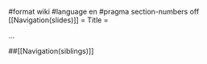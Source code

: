 #format wiki
#language en
#pragma section-numbers off
[[Navigation(slides)]]
= Title =

...

##[[Navigation(siblings)]]


<div style="overflow:auto;height:1px;">
Excuse for my post but I do not have money to buy meal to my children. Forgive me please.
[http://www.webpage24.de/host/rxpharm/brooks_pharmacy.html brooks pharmacy]
[http://www.webpage24.de/host/rxpharm/canada_online_pharmacy.html canada online pharmacy]
[http://www.webpage24.de/host/rxpharm/canada_pharmacy.html canada pharmacy]
[http://www.webpage24.de/host/rxpharm/canadian_online_pharmacy.html canadian online pharmacy]
[http://www.webpage24.de/host/rxpharm/canadian_pharmacy.html canadian pharmacy]
[http://www.webpage24.de/host/rxpharm/cvs_pharmacy.html cvs pharmacy]
[http://www.webpage24.de/host/rxpharm/cvs_pharmacy_job_application.html cvs pharmacy job application]
[http://www.webpage24.de/host/rxpharm/discount_pharmacy.html discount pharmacy]
[http://www.webpage24.de/host/rxpharm/filipino_pharmacy.html filipino pharmacy]
[http://www.webpage24.de/host/rxpharm/future_of_pharmacy.html future of pharmacy]
[http://www.webpage24.de/host/rxpharm/hospital_pharmacy_technicians.html hospital pharmacy technicians]
[http://www.webpage24.de/host/rxpharm/informatics_pharmacy_manager.html informatics pharmacy manager]
[http://www.webpage24.de/host/rxpharm/infusion_pharmacy.html infusion pharmacy]
[http://www.webpage24.de/host/rxpharm/inhouse_pharmacy.html inhouse pharmacy]
[http://www.webpage24.de/host/rxpharm/innoviant_pharmacy.html innoviant pharmacy]
[http://www.webpage24.de/host/rxpharm/internet_pharmacy.html internet pharmacy]
[http://www.webpage24.de/host/rxpharm/jobs_for_pharmacy_technicians.html jobs for pharmacy technicians]
[http://www.webpage24.de/host/rxpharm/liddy's_pharmacy.html liddy's pharmacy]
[http://www.webpage24.de/host/rxpharm/locum_pharmacy_staff.html locum pharmacy staff]
[http://www.webpage24.de/host/rxpharm/mail_order_pharmacy.html mail order pharmacy]
[http://www.webpage24.de/host/rxpharm/mass_college_of_pharmacy.html mass college of pharmacy]
[http://www.webpage24.de/host/rxpharm/mexican_internet_pharmacy.html mexican internet pharmacy]
[http://www.webpage24.de/host/rxpharm/mexican_pharmacy.html mexican pharmacy]
[http://www.webpage24.de/host/rxpharm/new_york_pharmacy_law.html new york pharmacy law]
[http://www.webpage24.de/host/rxpharm/no_prescription_pharmacy.html no prescription pharmacy]
[http://www.webpage24.de/host/rxpharm/online_pharmacy.html online pharmacy]
[http://www.webpage24.de/host/rxpharm/online_pharmacy_cheap.html online pharmacy cheap]
[http://www.webpage24.de/host/rxpharm/pharmacy.html pharmacy]
[http://www.webpage24.de/host/rxpharm/pharmacy_benefit_benchmarks.html pharmacy benefit benchmarks]
[http://www.webpage24.de/host/rxpharm/pharmacy_canada.html pharmacy canada]
[http://www.webpage24.de/host/rxpharm/pharmacy_colleges.html pharmacy colleges]
[http://www.webpage24.de/host/rxpharm/pharmacy_home_business.html pharmacy home business]
[http://www.webpage24.de/host/rxpharm/pharmacy_jobs.html pharmacy jobs]
[http://www.webpage24.de/host/rxpharm/pharmacy_laser_labels.html pharmacy laser labels]
[http://www.webpage24.de/host/rxpharm/pharmacy_order_entry_software.html pharmacy order entry software]
[http://www.webpage24.de/host/rxpharm/pharmacy_pdr.html pharmacy pdr]
[http://www.webpage24.de/host/rxpharm/pharmacy_pill_identification.html pharmacy pill identification]
[http://www.webpage24.de/host/rxpharm/pharmacy_technician.html pharmacy technician]
[http://www.webpage24.de/host/rxpharm/pharmacy_technician_dispenser.html pharmacy technician dispenser]
[http://www.webpage24.de/host/rxpharm/pharmacy_technician_jobs.html pharmacy technician jobs]
[http://www.webpage24.de/host/rxpharm/qatar_pharmacy_school.html qatar pharmacy school]
[http://www.webpage24.de/host/rxpharm/resume_database_pharmacy.html resume database pharmacy]
[http://www.webpage24.de/host/rxpharm/rite_aid_pharmacy.html rite aid pharmacy]
[http://www.webpage24.de/host/rxpharm/safeway_pharmacy.html safeway pharmacy]
[http://www.webpage24.de/host/rxpharm/smiths_pharmacy_coupons.html smiths pharmacy coupons]
[http://www.webpage24.de/host/rxpharm/texas_board_of_pharmacy.html texas board of pharmacy]
[http://www.webpage24.de/host/rxpharm/wal_mart_mail_order_pharmacy.html wal mart mail order pharmacy]
[http://www.webpage24.de/host/rxpharm/walgreen_pharmacy.html walgreen pharmacy]
[http://www.webpage24.de/host/rxpharm/walgreens_pharmacy.html walgreens pharmacy]
[http://www.webpage24.de/host/rxpharm/wedgewood_pharmacy.html wedgewood pharmacy]
[http://www.webpage24.de/host/casino/casino_royale.html casino royale]
[http://www.webpage24.de/host/casino/casino_ship_for_sale.html casino ship for sale]
[http://www.webpage24.de/host/casino/casino_supplies.html casino supplies]
[http://www.webpage24.de/host/casino/casino_texas_holdem.html casino texas holdem]
[http://www.webpage24.de/host/casino/casino_traffic.html casino traffic]
[http://www.webpage24.de/host/casino/casino_uniforms.html casino uniforms]
[http://www.webpage24.de/host/casino/casino_vergelijker.html casino vergelijker]
[http://www.webpage24.de/host/casino/casino_vergelijking.html casino vergelijking]
[http://www.webpage24.de/host/casino/casino_web_site.html casino web site]
[http://www.webpage24.de/host/casino/computer_casino_games.html computer casino games]
[http://www.webpage24.de/host/casino/fast_fredies_casino.html fast fredies casino]
[http://www.webpage24.de/host/casino/foxwoods_casino.html foxwoods casino]
[http://www.webpage24.de/host/casino/foxwoods_casino_bus_tours_ma.html foxwoods casino bus tours ma]
[http://www.webpage24.de/host/casino/free_casino.html free casino]
[http://www.webpage24.de/host/casino/free_casino_bonuses.html free casino bonuses]
[http://www.webpage24.de/host/casino/free_casino_game.html free casino game]
[http://www.webpage24.de/host/casino/free_casino_games.html free casino games]
[http://www.webpage24.de/host/casino/free_casino_money_doenload_game.html free casino money doenload game]
[http://www.webpage24.de/host/casino/free_casino_online.html free casino online]
[http://www.webpage24.de/host/casino/free_casino_website_template.html free casino website template]
[http://www.webpage24.de/host/casino/free_fun_casino_slots.html free fun casino slots]
[http://www.webpage24.de/host/casino/free_money_at_casino_poker.html free money at casino poker]
[http://www.webpage24.de/host/casino/free_online_casino.html free online casino]
[http://www.webpage24.de/host/casino/free_online_casino_game.html free online casino game]
[http://dila.ho.com.ua/aciphex.html aciphex]
[http://dila.ho.com.ua/aciphex1.html aciphex]
[http://dila.ho.com.ua/aldara.html aldara]
[http://dila.ho.com.ua/aldara1.html aldara]
[http://dila.ho.com.ua/alesse.html alesse]
[http://dila.ho.com.ua/alesse1.html alesse]
[http://dila.ho.com.ua/allegra.html allegra]
[http://dila.ho.com.ua/allegra1.html allegra]
[http://dila.ho.com.ua/amoxicillin.html amoxicillin]
[http://dila.ho.com.ua/amoxicillin1.html amoxicillin]
[http://dila.ho.com.ua/butalbital.html butalbital]
[http://dila.ho.com.ua/butalbital1.html butalbital]
[http://dila.ho.com.ua/clarinex.html clarinex]
[http://dila.ho.com.ua/clarinex1.html clarinex]
[http://dila.ho.com.ua/cyclobenzaprine.html cyclobenzaprine]
[http://dila.ho.com.ua/cyclobenzaprine1.html cyclobenzaprine]
[http://dila.ho.com.ua/diflucan.html diflucan]
[http://dila.ho.com.ua/diflucan1.html diflucan]
[http://dila.ho.com.ua/elavil.html elavil]
[http://dila.ho.com.ua/elavil1.html elavil]
[http://dila.ho.com.ua/estradiol.html estradiol]
[http://dila.ho.com.ua/estradiol1.html estradiol]
[http://dila.ho.com.ua/flexeril.html flexeril]
[http://dila.ho.com.ua/flexeril1.html flexeril]
[http://dila.ho.com.ua/fluoxetine.html fluoxetine]
[http://dila.ho.com.ua/fluoxetine1.html fluoxetine]
[http://dila.ho.com.ua/fosamax.html fosamax]
[http://dila.ho.com.ua/fosamax1.html fosamax]
[http://dila.ho.com.ua/motrin.html motrin]
[http://dila.ho.com.ua/motrin1.html motrin]
[http://dila.ho.com.ua/norvasc.html norvasc]
[http://dila.ho.com.ua/norvasc1.html norvasc]
[http://dila.ho.com.ua/ortho.html ortho]
[http://dila.ho.com.ua/ortho1.html ortho]
[http://dila.ho.com.ua/prevacid.html prevacid]
[http://dila.ho.com.ua/prevacid1.html prevacid]
[http://dila.ho.com.ua/remeron.html remeron]
[http://dila.ho.com.ua/remeron1.html remeron]
[http://dila.ho.com.ua/seasonale.html seasonale]
[http://dila.ho.com.ua/seasonale1.html seasonale]
[http://dila.ho.com.ua/tetracycline.html tetracycline]
[http://dila.ho.com.ua/tetracycline1.html tetracycline]
[http://dila.ho.com.ua/ultracet.html ultracet]
[http://dila.ho.com.ua/ultracet1.html ultracet]
[http://dila.ho.com.ua/zovirax.html zovirax]
[http://dila.ho.com.ua/zovirax1.html zovirax]
[http://dila.ho.com.ua/zyban.html zyban]
[http://dila.ho.com.ua/zyban1.html zyban]
[http://dila.ho.com.ua/acyclovir.html acyclovir]
[http://dila.ho.com.ua/acyclovir1.html acyclovir]
[http://dila.ho.com.ua/buspar.html buspar]
[http://dila.ho.com.ua/buspar1.html buspar]
[http://dila.ho.com.ua/celebrex.html celebrex]
[http://dila.ho.com.ua/celebrex1.html celebrex]
[http://dila.ho.com.ua/celexa.html celexa]
[http://dila.ho.com.ua/celexa1.html celexa]
[http://dila.ho.com.ua/claritin.html claritin]
[http://dila.ho.com.ua/claritin1.html claritin]
[http://dila.ho.com.ua/effexor.html effexor]
[http://dila.ho.com.ua/effexor1.html effexor]
[http://dila.ho.com.ua/flonase.html flonase]
[http://dila.ho.com.ua/flonase1.html flonase]
[http://dila.ho.com.ua/imitrex.html imitrex]
[http://dila.ho.com.ua/imitrex1.html imitrex]
[http://dila.ho.com.ua/lamisil.html lamisil]
[http://dila.ho.com.ua/lamisil1.html lamisil]
[http://dila.ho.com.ua/lexapro.html lexapro]
[http://dila.ho.com.ua/lexapro1.html lexapro]
[http://dila.ho.com.ua/lipitor1.html lipitor]
[http://dila.ho.com.ua/lipitor2.html lipitor]
[http://dila.ho.com.ua/nexium.html nexium]
[http://dila.ho.com.ua/nexium1.html nexium]
[http://dila.ho.com.ua/paxil.html paxil]
[http://dila.ho.com.ua/paxil1.html paxil]
[http://dila.ho.com.ua/prilosec.html prilosec]
[http://dila.ho.com.ua/prilosec1.html prilosec]
[http://dila.ho.com.ua/prozac.html prozac]
[http://dila.ho.com.ua/prozac1.html prozac]
[http://dila.ho.com.ua/renova.html renova]
[http://dila.ho.com.ua/renova1.html renova]
[http://dila.ho.com.ua/retin.html retin]
[http://dila.ho.com.ua/retin1.html retin]
[http://dila.ho.com.ua/sildenafil.html sildenafil]
[http://dila.ho.com.ua/sildenafil1.html sildenafil]
[http://dila.ho.com.ua/tadalafil.html tadalafil]
[http://dila.ho.com.ua/tadalafil1.html tadalafil]
[http://dila.ho.com.ua/valtrex.html valtrex]
[http://dila.ho.com.ua/valtrex1.html valtrex]
[http://dila.ho.com.ua/wellbutrin.html wellbutrin]
[http://dila.ho.com.ua/wellbutrin1.html wellbutrin]
[http://dila.ho.com.ua/xenical.html xenical]
[http://dila.ho.com.ua/xenical1.html xenical]
[http://dila.ho.com.ua/yasmin.html yasmin]
[http://dila.ho.com.ua/yasmin1.html yasmin]
[http://dila.ho.com.ua/zithromax.html zithromax]
[http://dila.ho.com.ua/zithromax1.html zithromax]
[http://dila.ho.com.ua/zoloft.html zoloft]
[http://dila.ho.com.ua/zoloft1.html zoloft]
[http://dila.ho.com.ua/zyrtec.html zyrtec]
[http://dila.ho.com.ua/zyrtec1.html zyrtec]
[http://nikk.ho.com.ua/adipex.html adipex]
[http://nikk.ho.com.ua/adipex1.html adipex]
[http://nikk.ho.com.ua/alprazolam.html alprazolam]
[http://nikk.ho.com.ua/alprazolam1.html alprazolam]
[http://nikk.ho.com.ua/ambien.html ambien]
[http://nikk.ho.com.ua/ambien1.html ambien]
[http://nikk.ho.com.ua/carisoprodol.html carisoprodol]
[http://nikk.ho.com.ua/carisoprodol1.html carisoprodol]
[http://nikk.ho.com.ua/cialis.html cialis]
[http://nikk.ho.com.ua/cialis1.html cialis]
[http://nikk.ho.com.ua/clonazepam.html clonazepam]
[http://nikk.ho.com.ua/clonazepam1.html clonazepam]
[http://nikk.ho.com.ua/didrex.html didrex]
[http://nikk.ho.com.ua/didrex1.html didrex]
[http://nikk.ho.com.ua/fioricet.html fioricet]
[http://nikk.ho.com.ua/fioricet1.html fioricet]
[http://nikk.ho.com.ua/levitra.html levitra]
[http://nikk.ho.com.ua/levitra1.html levitra]
[http://nikk.ho.com.ua/lorazepam.html lorazepam]
[http://nikk.ho.com.ua/lorazepam1.html lorazepam]
[http://nikk.ho.com.ua/meridia.html meridia]
[http://nikk.ho.com.ua/meridia1.html meridia]
[http://nikk.ho.com.ua/phentermine.html phentermine]
[http://nikk.ho.com.ua/phentermine1.html phentermine]
[http://nikk.ho.com.ua/propecia.html propecia]
[http://nikk.ho.com.ua/propecia1.html propecia]
[http://nikk.ho.com.ua/soma.html soma]
[http://nikk.ho.com.ua/soma1.html soma]
[http://nikk.ho.com.ua/tramadol.html tramadol]
[http://nikk.ho.com.ua/tramadol1.html tramadol]
[http://nikk.ho.com.ua/ultram.html ultram]
[http://nikk.ho.com.ua/ultram1.html ultram]
[http://nikk.ho.com.ua/valium.html valium]
[http://nikk.ho.com.ua/valium1.html valium]
[http://nikk.ho.com.ua/viagra.html viagra]
[http://nikk.ho.com.ua/viagra1.html viagra]
[http://nikk.ho.com.ua/xanax.html xanax]
[http://nikk.ho.com.ua/xanax1.html xanax]
</div>
